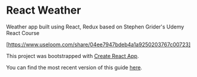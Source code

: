 # React Weather

Weather app built using React, Redux based on Stephen Grider's Udemy React Course

[https://www.useloom.com/share/04ee7947bdeb4a1a9250203767c00723]

This project was bootstrapped with [Create React App](https://github.com/facebookincubator/create-react-app).

You can find the most recent version of this guide [here](https://github.com/facebookincubator/create-react-app/blob/master/packages/react-scripts/template/README.md).
